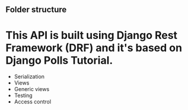 ## Folder structure
This API is built using Django Rest Framework (DRF) and it's based on Django Polls Tutorial. 
=================
* Serialization
* Views
* Generic views
* Testing
* Access control
